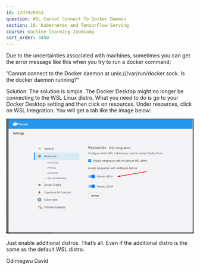 ```yaml
---
id: 12d79208b3
question: WSL Cannot Connect To Docker Daemon
section: 10. Kubernetes and TensorFlow Serving
course: machine-learning-zoomcamp
sort_order: 3450
---
```


Due to the uncertainties associated with machines, sometimes you can get the error message like this when you try to run a docker command:

”Cannot connect to the Docker daemon at unix:///var/run/docker.sock. Is the docker daemon running?”

Solution: The solution is simple. The Docker Desktop might no longer be connecting to the WSL Linux distro. What you need to do is go to your Docker Desktop setting and then click on resources. Under resources, click on WSL Integration. You will get a tab like the image below:

![Image](images/machine-learning-zoomcamp/image_41f796fe.png)

Just enable additional distros. That’s all. Even if the additional distro is the same as the default WSL distro.

Odimegwu David

